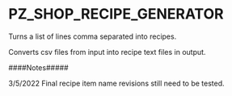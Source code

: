 # PZ_SHOP_RECIPE_GENERATOR
Turns a list of lines comma separated into recipes. 

Converts csv files from input into recipe text files in output.



####Notes#####

3/5/2022 Final recipe item name revisions still need to be tested. 
